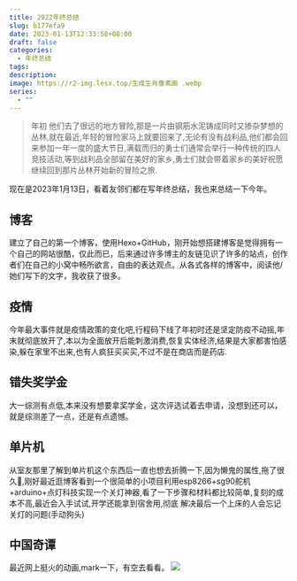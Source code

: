 ```yaml
---
title: 2022年终总结
slug: b177efa9
date: 2023-01-13T12:33:58+08:00
draft: false
categories:
  - 年终总结
tags: 
description: 
image: https://r2-img.lesx.top/生成生肖像素画 .webp
series:
  - ""
---
```

> 年初 他们去了很远的地方冒险,那是一片由钢筋水泥铸成同时又掺杂梦想的丛林,就在最近,年轻的冒险家马上就要回来了,无论有没有战利品,他们都会回来参加一年一度的盛大节日,满载而归的勇士们通常会举行一种传统的四人竞技活动,等到战利品全部留在美好的家乡,勇士们就会带着家乡的美好祝愿继续回到那片丛林开始新的冒险之旅.

现在是2023年1月13日，看着友邻们都在写年终总结，我也来总结一下今年。
## 博客

建立了自己的第一个博客，使用Hexo+GitHub，刚开始想搭建博客是觉得拥有一个自己的网站很酷，仅此而已，后来通过许多博主的友链见识了许多的站点，创作者们在自己的小窝中畅所欲言，自由的表达观点。从各式各样的博客中，阅读他/她们写下的文字，我收获了很多。

## 疫情

今年最大事件就是疫情政策的变化吧,行程码下线了年初时还是坚定防疫不动摇,年末就彻底放开了,本以为全面放开后能刺激消费,恢复实体经济,结果是大家都害怕感染,躲在家里不出来,也有人疯狂买买买,不过不是在商店而是药店.

## 错失奖学金

大一综测有点低,本来没有想要拿奖学金，这次评选试着去申请，没想到还可以，就是综测差了一点，还是有点遗憾。

## 单片机

从室友那里了解到单片机这个东西后一直也想去折腾一下,因为懒鬼的属性,拖了很久🤣,刚好最近逛博客看到一个很简单的小项目利用esp8266+sg90舵机+arduino+点灯科技实现一个关灯神器,看了一下步骤和材料都比较简单,复刻的成本不高,最近会入手试试,开学还能拿到宿舍用,彻底 解决最后一个上床的人会忘记关灯的问题(手动狗头)

## 中国奇谭

最近网上挺火的动画,mark一下，有空去看看。
![](https://r2-img.lesx.top/904662152.webp)